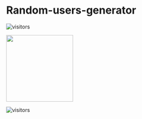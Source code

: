 # Random-users-generator

![visitors](https://visitor-badge.glitch.me/badge?page_id=page.id)


<img height="180em" src="https://github-readme-stats.vercel.app/api?username=Saklain404&show_icons=true&hide_border=true&&count_private=true&include_all_commits=true" />

![visitors](https://visitor-badge.glitch.me/badge?page_id=${Saklain404})
